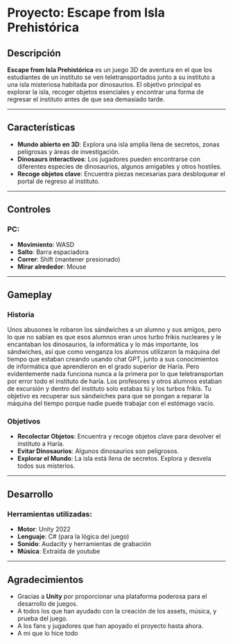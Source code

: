 # Proyecto: **Escape from Isla Prehistórica**

## Descripción

**Escape from Isla Prehistórica** es un juego 3D de aventura en el que los estudiantes de un instituto se ven teletransportados junto a su instituto a una isla misteriosa habitada por dinosaurios. El objetivo principal es explorar la isla, recoger objetos esenciales y encontrar una forma de regresar el instituto antes de que sea demasiado tarde.

---

## Características

- **Mundo abierto en 3D**: Explora una isla amplia llena de secretos, zonas peligrosas y áreas de investigación.
- **Dinosaurs interactivos**: Los jugadores pueden encontrarse con diferentes especies de dinosaurios, algunos amigables y otros hostiles.
- **Recoge objetos clave**: Encuentra piezas necesarias para desbloquear el portal de regreso al instituto.

---

## Controles

### PC:

- **Movimiento**: WASD
- **Salto**: Barra espaciadora
- **Correr**: Shift (mantener presionado)
- **Mirar alrededor**: Mouse

---

## Gameplay

### Historia

Unos abusones le robaron los sándwiches a un alumno y sus amigos, pero lo que no sabían es que esos alumnos eran unos turbo frikis nucleares y le encantaban los dinosaurios, la informática y lo más importante, los sándwiches, así que como venganza los alumnos utilizaron la máquina del tiempo que estaban creando usando chat GPT, junto a sus conocimientos de informática que aprendieron en el grado superior de Haría. Pero evidentemente nada funciona nunca a la primera por lo que teletransportan por error todo el instituto de haría. Los profesores y otros alumnos estaban de excursión y dentro del instituto solo estabas tú y los turbos frikis. Tu objetivo es recuperar sus sándwiches para que se pongan a reparar la máquina del tiempo porque nadie puede trabajar con el estómago vacío. 

### Objetivos

- **Recolectar Objetos**: Encuentra y recoge objetos clave para devolver el instituto a Haría.
- **Evitar Dinosaurios**: Algunos dinosaurios son peligrosos.
- **Explorar el Mundo**: La isla está llena de secretos. Explora y desvela todos sus misterios.

---

## Desarrollo

### Herramientas utilizadas:

- **Motor**: Unity 2022
- **Lenguaje**: C# (para la lógica del juego)
- **Sonido**: Audacity y herramientas de grabación
- **Música**: Extraída de youtube

---

## Agradecimientos

- Gracias a **Unity** por proporcionar una plataforma poderosa para el desarrollo de juegos.
- A todos los que han ayudado con la creación de los assets, música, y prueba del juego.
- A los fans y jugadores que han apoyado el proyecto hasta ahora.
- A mi que lo hice todo

